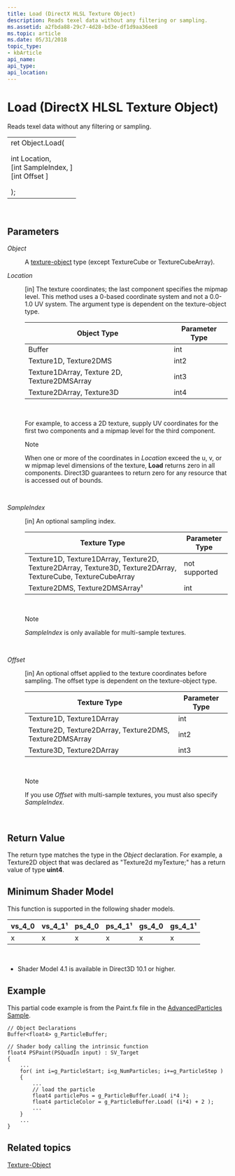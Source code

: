 ```yaml
---
title: Load (DirectX HLSL Texture Object)
description: Reads texel data without any filtering or sampling.
ms.assetid: a2fbda88-29c7-4d28-bd3e-df1d9aa36ee8
ms.topic: article
ms.date: 05/31/2018
topic_type: 
- kbArticle
api_name: 
api_type: 
api_location: 
---
```


# Load (DirectX HLSL Texture Object)

Reads texel data without any filtering or sampling.



<table>
<tbody>
<tr class="odd">
<td>ret Object.Load(<dl> int Location,<br />
[int SampleIndex, ]<br />
[int Offset ]<br />
</dl>);</td>
</tr>
</tbody>
</table>



 

## Parameters

<dl> <dt>

<span id="Object"></span><span id="object"></span><span id="OBJECT"></span>*Object*
</dt> <dd>

A [texture-object](dx-graphics-hlsl-to-type.md) type (except TextureCube or TextureCubeArray).

</dd> <dt>

<span id="Location"></span><span id="location"></span><span id="LOCATION"></span>*Location*
</dt> <dd>

\[in\] The texture coordinates; the last component specifies the mipmap level. This method uses a 0-based coordinate system and not a 0.0-1.0 UV system. The argument type is dependent on the texture-object type.



| Object Type                                  | Parameter Type |
|----------------------------------------------|----------------|
| Buffer                                       | int            |
| Texture1D, Texture2DMS                       | int2           |
| Texture1DArray, Texture 2D, Texture2DMSArray | int3           |
| Texture2DArray, Texture3D                    | int4           |



 

For example, to access a 2D texture, supply UV coordinates for the first two components and a mipmap level for the third component.

> [!Note]  
> When one or more of the coordinates in *Location* exceed the u, v, or w mipmap level dimensions of the texture, **Load** returns zero in all components. Direct3D guarantees to return zero for any resource that is accessed out of bounds.

 

</dd> <dt>

<span id="SampleIndex"></span><span id="sampleindex"></span><span id="SAMPLEINDEX"></span>*SampleIndex*
</dt> <dd>

\[in\] An optional sampling index.



| Texture Type                                                                                                   | Parameter Type |
|----------------------------------------------------------------------------------------------------------------|----------------|
| Texture1D, Texture1DArray, Texture2D, Texture2DArray, Texture3D, Texture2DArray, TextureCube, TextureCubeArray | not supported  |
| Texture2DMS, Texture2DMSArray¹                                                                                 | int            |



 

> [!Note]  
> *SampleIndex* is only available for multi-sample textures.

 

</dd> <dt>

<span id="Offset"></span><span id="offset"></span><span id="OFFSET"></span>*Offset*
</dt> <dd>

\[in\] An optional offset applied to the texture coordinates before sampling. The offset type is dependent on the texture-object type.



| Texture Type                                             | Parameter Type |
|----------------------------------------------------------|----------------|
| Texture1D, Texture1DArray                                | int            |
| Texture2D, Texture2DArray, Texture2DMS, Texture2DMSArray | int2           |
| Texture3D, Texture2DArray                                | int3           |



 

> [!Note]  
> If you use *Offset* with multi-sample textures, you must also specify *SampleIndex*.

 

</dd> </dl>

## Return Value

The return type matches the type in the *Object* declaration. For example, a Texture2D object that was declared as "Texture2d<uint4> myTexture;" has a return value of type **uint4**.

## Minimum Shader Model

This function is supported in the following shader models.



| vs\_4\_0 | vs\_4\_1¹ | ps\_4\_0 | ps\_4\_1¹ | gs\_4\_0 | gs\_4\_1¹ |
|----------|-----------|----------|-----------|----------|-----------|
| x        | x         | x        | x         | x        | x         |



 

-   Shader Model 4.1 is available in Direct3D 10.1 or higher.

## Example

This partial code example is from the Paint.fx file in the [AdvancedParticles Sample](https://msdn.microsoft.com/en-us/library/Ee416394(v=VS.85).aspx).


```
// Object Declarations
Buffer<float4> g_ParticleBuffer;

// Shader body calling the intrinsic function
float4 PSPaint(PSQuadIn input) : SV_Target
{       
    ... 
    for( int i=g_ParticleStart; i<g_NumParticles; i+=g_ParticleStep )
    {
        ... 
        // load the particle
        float4 particlePos = g_ParticleBuffer.Load( i*4 );
        float4 particleColor = g_ParticleBuffer.Load( (i*4) + 2 );
        ...     
    }
    ...
}   
```



## Related topics

<dl> <dt>

[Texture-Object](dx-graphics-hlsl-to-type.md)
</dt> </dl>

 

 




